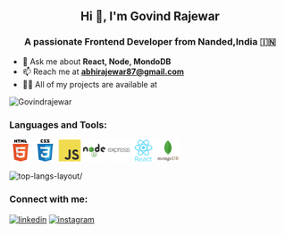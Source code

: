 <h2 align="center">Hi 👋, I'm Govind Rajewar</h2>

<h3 align="center">A passionate Frontend Developer from Nanded,India 🇮🇳</h3>

- 💬 Ask me about **React, Node, MondoDB**
- 📫 Reach me at **abhirajewar87@gmail.com**
- 👨‍💻 All of my projects are available at 

<p align="left"> <img src=https://github-readme-stats.vercel.app/api?username=Govindrajewar&show_icons=true&hide=issues,stars,contribs alt=Govindrajewar /> </p>

<h3 align="left">Languages and Tools:</h3>
<p align="left">
    <img src="https://raw.githubusercontent.com/devicons/devicon/master/icons/html5/html5-original-wordmark.svg" alt="html5" width="40" height="40"/>
    <img src="https://raw.githubusercontent.com/devicons/devicon/master/icons/css3/css3-original-wordmark.svg" alt="css3" width="40" height="40"/>
    <img src="https://raw.githubusercontent.com/devicons/devicon/master/icons/javascript/javascript-original.svg" alt="javascript" width="40" height="40"/>
    <img src="https://raw.githubusercontent.com/devicons/devicon/master/icons/nodejs/nodejs-original-wordmark.svg" alt="nodejs" width="40" height="40"/>
    <img src="https://raw.githubusercontent.com/devicons/devicon/master/icons/express/express-original-wordmark.svg" alt="express" width="40" height="40"/>
    <img src="https://raw.githubusercontent.com/devicons/devicon/master/icons/react/react-original-wordmark.svg" alt="react" width="40" height="40"/>
    <img src="https://raw.githubusercontent.com/devicons/devicon/master/icons/mongodb/mongodb-original-wordmark.svg" alt="mongodb" width="40" height="40"/>
</p>
<p align="left"> <img src=https://github-readme-stats.vercel.app/api/top-langs/?username=Govindrajewar&layout=compact&hide=html alt=top-langs-layout/></p>

<h3 align="left">Connect with me:</h3>

<p align="left">
<a href="https://www.linkedin.com/in/govind-rajewar" target="blank"><img align="center" src="https://cdn.jsdelivr.net/npm/simple-icons@3.0.1/icons/linkedin.svg" alt="linkedin" height="30" width="40" /></a>
<a href="https://www.instagram.com/who_abhi_rajewar" target="blank"><img align="center" src="https://cdn.jsdelivr.net/npm/simple-icons@3.0.1/icons/instagram.svg" alt="instagram" height="30" width="40" /></a>
</p>
